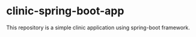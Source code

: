 # clinic-spring-boot-app
This repository is a simple clinic application using spring-boot framework.
